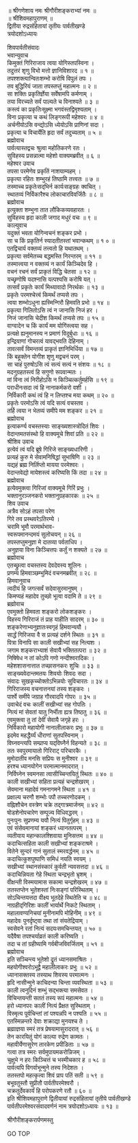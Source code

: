 
  
॥ श्रीगणेशाय नमः श्रीगौरीशङ्कराभ्यां नमः ॥  
॥ श्रीशिवमहापुराणम् ॥  
द्वितीया रुद्रसंहितायां तृतीयः पार्वतीखण्डे  
त्रयोदशोऽध्यायः  
  
शिवपार्वतीसंवादः  
भवान्युवाच  
किमुक्तं गिरिराजाय त्वया योगिस्तपस्विना ।  
तदुत्तरं शृणु विभो मत्तो ज्ञानिविशारद ॥ १ ॥  
तपश्शक्त्यान्वितःशम्भो करोषि विपुलं तपः ।  
तव बुद्धिरियं जाता तपस्तप्तुं महात्मनः ॥ २ ॥  
सा शक्तिः प्रकृतिर्ज्ञेया सर्वेषामपि कर्मणाम् ।  
तया विरच्यते सर्वं पाल्यते च विनाश्यते ॥ ३ ॥  
कस्त्वं का प्रकृतिःसूक्ष्मा भगवंस्तद्विमृश्यताम् ।  
विना प्रकृत्या च कथं लिङ्‌गरूपी महेश्वरः ॥ ४ ॥  
अर्चनीयोऽसि वन्द्योऽसि ध्येयोऽसि प्राणिनां सदा ।  
प्रकृत्या च विचार्येति हृदा सर्वं तदुच्यताम् ॥ ५ ॥  
ब्रह्मोवाच  
पार्वत्यास्तद्वचः श्रुत्वा महोतिकरणे रतः ।  
सुविहस्य प्रसन्नात्मा महेशो वाक्यमब्रवीत् ॥ ६ ॥  
महेश्वर उवाच  
तपसा परमेणेव प्रकृतिं नाशयाम्यहम् ।  
प्रकृत्या रहितः शम्भुरहं तिष्ठामि तत्त्वतः ॥ ७ ॥  
तस्माच्च प्रकृतेःसद्‌भिर्न कार्यःसङ्‌ग्रहः क्वचित् ।  
स्थातव्यं निर्विकारैश्च लोकाचारविवर्जितैः ॥ ८ ॥  
ब्रह्मोवाच  
इत्युक्ता शम्भुना तात लौकिकव्यवहारतः ।  
सुविहस्य हृदा काली जगाद मधुरं वचः ॥ ९ ॥  
काल्युवाच  
यदुक्तं भवता योगिन्वचनं शङ्कर प्रभो ।  
सा च किं प्रकृतिर्न स्यादतीतस्तां भवान्कथम् ॥ १ ० ॥  
एतद्विचार्य वक्तव्यं तत्त्वतो हि यथातथम् ।  
प्रकृत्या सर्वमेतच्च बद्धमस्ति निरन्तरम् ॥ ११ ॥  
तस्मात्त्वया न वक्तव्यं न कार्यं किञ्चिदेव हि ।  
वचनं रचनं सर्वं प्राकृतं विद्धि चेतसा ॥ १२ ॥  
यच्छृणोषि यदश्नासि यत्पश्यसि करोषि यत् ।  
तत्सर्वं प्रकृतेः कार्यं मिथ्यावादो निरर्थकः ॥ १३ ॥  
प्रकृतेः परमश्चेत्त्वं किमर्थं तप्यसे तपः ।  
त्वया शम्भोऽधुना ह्यस्मिन्गिरौ हिमवति प्रभो ॥ १४ ॥  
प्रकृत्या गिलितोऽसि त्वं न जानासि निजं हर ।  
निजं जानासि चेदीश किमर्थं तप्यसे तपः ॥ १५ ॥  
वाग्वादेन च किं कार्यं मम योगिंस्त्वया सह ।  
प्रत्यक्षे ह्यनुमानस्य न प्रमाणं विदुर्बुधाः ॥ १६ ॥  
इन्द्रियाणां गोचरत्वं यावद्‌भवति देहिनाम् ।  
तावत्सर्वं विमन्तव्यं प्राकृतं ज्ञानिभिर्धिया ॥ १७ ॥  
किं बहूक्तेन योगीश शृणु मद्वचनं परम् ।  
सा चाहं पुरुषोऽसि त्वं सत्यं सत्यं न संशयः ॥ १८ ॥  
मदनुग्रहतस्त्वं हि सगुणो रूपवान्मतः ।  
मां विना त्वं निरीहोऽसि न किञ्चित्कर्तुमर्हसि ॥ १९ ॥  
पराधीनःसदा त्वं हि नानाकर्मकरो वशी ।  
निर्विकारी कथं त्वं हि न लिप्तश्च मया कथम् ॥ २० ॥  
प्रकृतेः परमोऽसि त्वं यदि सत्यं वचस्तव ।  
तर्हि त्वया न भेतव्यं समीपे मम शङ्कर ॥ २१ ॥  
ब्रह्मोवाच  
इत्याकर्ण्य वचस्तस्याः साङ्‌ख्यशास्त्रोदितं शिवः ।  
वेदान्तमतसंस्थो हि वाक्यमूचे शिवां प्रति ॥ २२ ॥  
श्रीशिव उवाच  
इत्येवं त्वं यदि ब्रूषे गिरिजे साङ्‌ख्यधारिणी ।  
प्रत्यहं कुरु मे सेवामनिषिद्धां सुभाषिणि ॥ २३ ॥  
यद्यहं ब्रह्म निर्लिप्तो मायया परमेश्वरः ।  
वेदान्तवेद्यो मायेशस्त्वं करिष्यसि किं तदा ॥ २४ ॥  
ब्रह्मोवाच  
इत्येवमुक्त्वा गिरिजां वाक्यमूचे गिरिं प्रभुः ।  
भक्तानुरञ्जनकरो भक्तानुग्रहकारकः ॥ २५ ॥  
शिव उवाच  
अत्रैव सोऽहं तपसा परेण  
     गिरे तव प्रस्थवरेऽतिरम्ये ।  
चरामि भूमौ परमार्थभाव-  
     स्वरूपमानन्दमयं सुलोचयन् ॥ २६ ॥  
तपस्तप्तुमनुज्ञा मे दातव्या पर्वताधिप ।  
अनुज्ञया विना किञ्चित्तपः कर्तुं न शक्यते ॥ २७ ॥  
ब्रह्मोवाच  
एतच्छ्रुत्वा वचस्तस्य देवदेवस्य शूलिनः ।  
प्रणम्य हिमवाञ्छम्भुमिदं वचनमब्रवीत् ॥ २८ ॥  
हिमवानुवाच  
त्वदीयं हि जगत्सर्वं सदेवासुरमानुषम् ।  
किमप्यहं महादेव तुच्छो भूत्वा वदामि ते ॥ २९ ॥  
ब्रह्मोवाच  
एवमुक्तो हिमवता शङ्करो लोकशङ्करः ।  
विहस्य गिरिराजं तं प्राह याहीति सादरम् ॥ ३० ॥  
शङ्करेणाभ्यनुज्ञातःस्वगृहं हिमवान्ययौ ।  
सार्द्धं गिरिजया वै स प्रत्यहं दर्शने स्थितः ॥ ३१ ॥  
पित्रा विनापि सा काली सखीभ्यां सह नित्यशः ।  
जगाम शङ्कराभ्याशं सेवायै भक्तितत्परा ॥ ३२ ॥  
निषिषेध न तां कोऽपि गणो नन्दीश्वरादिकः ।  
महेशशासनात्तात तच्छासनकरः शुचिः ॥ ३३ ॥  
साङ्‌ख्यवेदान्तमतयः शिवयोः शिवदः सदा ।  
संवादः सुखकृच्चोक्तोऽभिन्नयोः सुविचारतः ॥ ३४ ॥  
गिरिराजस्य वचनात्तनयां तस्य शङ्करः ।  
पार्श्वे समीपे जग्राह गौरवादपि गोपरः ॥ ३५ ॥  
उवाचेदं वचः कालीं सखीभ्यां सह गोपतिः ।  
नित्यं मां सेवतां यातु निर्भीता ह्यत्र तिष्ठतु ॥ ३६ ॥  
एवमुक्त्वा तु तां देवीं सेवायै जगृहे हरः ।  
निर्विकारो महायोगी नानालीलाकरः प्रभुः ॥ ३७ ॥  
इदमेव महद्धैर्य्यं धीराणां सुतपस्विनाम् ।  
विघ्नवन्त्यपि सम्प्राप्य यद्‌विघ्नैर्न विहन्यते ॥ ३८ ॥  
ततः स्वपुरमायातो गिरिराट् परिचारकैः ।  
मुमोदातीव मनसि सप्रियः स मुनीश्वर ॥ ३९ ॥  
हरश्च ध्यानयोगेन परमात्मानमादरात् ।  
निर्विघ्नेन स्वमनसा त्वासीच्चिन्तयितुं स्थितः ॥ ४० ॥  
काली सखीभ्यां सहिता प्रत्यहं चन्द्रशेखरम् ।  
सेवमाना महादेवं गमनागमने स्थिता ॥ ४१ ॥  
प्रक्षाल्य चरणौ शम्भोः पपौ तच्चरणोदकम् ।  
वह्निशौचेन वस्त्रेण चक्रे तद्‌गात्रमार्जनम् ॥ ४२ ॥  
षोडशेनोपचारेण सम्पूज्य विधिवद्धरम् ।  
पुनःपुनः सुप्रणम्य ययौ नित्यं पितुर्गृहम् ॥ ४३ ॥  
एवं संसेवमानायां शङ्करं ध्यानतत्परम् ।  
व्यतीयाय महान्कालश्शिवाया मुनिसत्तम ॥ ४४ ॥  
कदाचित्सहिता काली सखीभ्यां शङ्कराश्रमे ।  
वितेने सुन्दरं गानं सुतालं स्मरवर्द्धनम् ॥ ४५ ॥  
कदाचित्कुशपुष्पाणि समिधं नयति स्वयम् ।  
सखीभ्यां स्थानसंस्कारं कुर्वती न्यवसत्तदा ॥ ४६ ॥  
कदाचिन्नियता गेहे स्थिता चन्द्रभृतो भ्रृशम् ।  
वीक्षन्ती विस्मयामास सकामा चन्द्रशेखरम् ॥ ४७ ॥  
ततस्तप्तेन भूतेशस्तां निःसङ्‌गां परिस्थिताम् ।  
सोऽचिन्तयत्तदा वीक्ष्य भूतदेहे स्थितेति च ॥ ४८ ॥  
नाग्रहीद्‌गिरिशः कालीं भार्यार्थे निकटे स्थिताम् ।  
महालावण्यनिचयां मुनीनामपि मोहिनीम् ॥ ४९ ॥  
महादेवः पुनर्दृष्ट्वा तथा तां संयतेद्रियाम् ।  
स्वसेवने रतां नित्यं सदयःसमचिन्तयत् ॥ ५० ॥  
यदैवैषा तपश्चर्याव्रतं काली करिष्यति ।  
तदा च तां ग्रहीष्यामि गर्वबीजविवर्जिताम् ॥ ५१ ॥  
ब्रह्मोवाच  
इति सञ्चिन्त्य भूतेशो द्रुतं ध्यानसमाश्रितः ।  
महयोगीश्वरोऽभूद्वै महालीलाकरः प्रभुः ॥ ५२ ॥  
ध्यानासक्तस्य तस्याथ शिवस्य परमात्मनः ।  
हृदि नासीन्मुने काचिदन्या चिन्ता व्यवस्थिता ॥ ५३ ॥  
काली त्वनुदिनं शम्भुं सद्‌भक्त्या समसेवत ।  
विचिन्तयन्ती सततं तस्य रूपं महात्मनः ॥ ५४ ॥  
हरो ध्यानपरः कालीं नित्यं प्रैक्षत सुस्थिताम् ।  
विस्मृत्य पूर्वचिन्तां तां पश्यन्नपि न पश्यति ॥ ५५ ॥  
एतस्मिन्नन्तरे देवाः शक्राद्या मुनयश्च ते ।  
ब्रह्माज्ञया स्मरं तत्र प्रेषयामासुरादरात् ॥ ५६ ॥  
तेन कारयितुं योगं काल्या रुद्रेण कामतः ।  
महावीर्येणासुरेण तारकेण प्रपीडिताः ॥ ५७ ॥  
गत्वा तत्र स्मरः सर्वमुपायमकरोन्निजम् ।  
चुक्षुभे न हरः किञ्चित्तं च भस्मीचकार ह ॥ ५८ ॥  
पार्वत्यपि विगर्वाभून्मुने तस्य निदेशतः ।  
ततस्तपो महत्कृत्वा शिवं प्राप पतिं सती ॥ ५९ ॥  
बभूवतुस्तौ सुप्रीतौ पार्वतीपरमेश्वरौ ।  
चक्रतुर्देवकार्यं हि परोपकरणे रतौ ॥ ६० ॥  
इति श्रीशिवमहापुराणे द्वितीयायां रुद्रसंहितायां तृतीये पार्वतीखण्डे  
पार्वतीपरमेश्वरसंवादवर्णनं नाम त्रयोदशोऽध्यायः ॥ १३ ॥  
  
  
श्रीगौरीशङ्करार्पणमस्तु  
  
GO TOP
